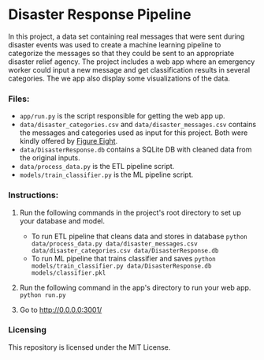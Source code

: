 # Disaster Response Pipeline

In this project, a data set containing real messages that were sent during disaster events was used to create a machine
learning pipeline to categorize the messages so that they could be sent to an appropriate disaster relief agency. The
project includes a web app where an emergency worker could input a new message and get classification results in several
categories. The we app also display some visualizations of the data.

### Files:

* `app/run.py` is the script responsible for getting the web app up.
* `data/disaster_categories.csv` and `data/disaster_messages.csv` contains the messages and categories used as input for
this project. Both were kindly offered by [Figure Eight](https://www.figure-eight.com/).
* `data/DisasterResponse.db` contains a SQLite DB with cleaned data from the original inputs.
* `data/process_data.py` is the ETL pipeline script.
* `models/train_classifier.py` is the ML pipeline script.

### Instructions:
1. Run the following commands in the project's root directory to set up your database and model.

    - To run ETL pipeline that cleans data and stores in database
        `python data/process_data.py data/disaster_messages.csv data/disaster_categories.csv data/DisasterResponse.db`
    - To run ML pipeline that trains classifier and saves
        `python models/train_classifier.py data/DisasterResponse.db models/classifier.pkl`

2. Run the following command in the app's directory to run your web app.
    `python run.py`

3. Go to http://0.0.0.0:3001/

### Licensing
This repository is licensed under the MIT License.
